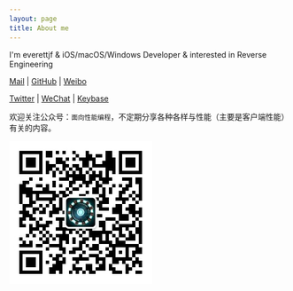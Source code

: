 ```yaml
---
layout: page
title: About me 
---
```


I'm everettjf & iOS/macOS/Windows Developer & interested in Reverse Engineering


[Mail](mailto:everettjf@live.com) | [GitHub](https://github.com/everettjf) | [Weibo](https://weibo.com/everettjf) 

[Twitter](https://twitter.com/everettjf) | [WeChat](/images/mywechat.jpg) | [Keybase](https://keybase.io/everettjf)


欢迎关注公众号：`面向性能编程`，不定期分享各种各样与性能（主要是客户端性能）有关的内容。

![wechathead](/media/wechathead.jpg)

